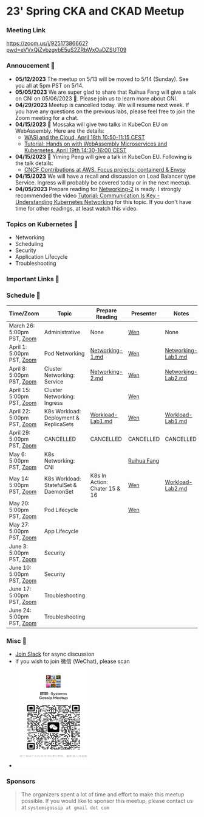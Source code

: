 # 23' Spring CKA and CKAD Meetup

### Meeting Link

https://zoom.us/j/92517386662?pwd=eVVxQjZvbzgvbE5uS2ZRbWxOaDZSUT09

### Annoucement 📢

- **05/12/2023** The meetup on 5/13 will be moved to 5/14 (Sunday). See you all at 5pm PST on 5/14.
- **05/05/2023** We are super glad to share that Ruihua Fang will give a talk on CNI on 05/06/2023 :calendar:. Please join us to learn more about CNI.
- **04/29/2023** Meetup is cancelled today. We will resume next week. If you have any questions on the previous labs, please feel free to join the Zoom meeting for a chat.
- **04/15/2023** :loudspeaker: Mossaka will give two talks in KubeCon EU on WebAssembly. Here are the details:
  - [WASI and the Cloud, April 18th 10:50-11:15 CEST](https://sched.co/1Jngf)
  - [Tutorial: Hands on with WebAssembly Microservices and Kubernetes, April 19th 14:30-16:00 CEST](https://sched.co/1HyXh)
- **04/15/2023** :loudspeaker: Yiming Peng will give a talk in KubeCon EU. Following is the talk details:
  - [CNCF Contributions at AWS. Focus projects: containerd & Envoy](https://www.linkedin.com/posts/pengyiming_aws-kubecon-cloudnativecon-activity-7049506752223997952-rgez?utm_source=share&utm_medium=member_ios)
- **04/15/2023** We will have a recall and discussion on Load Balancer type Service. Ingress will probably be covered today or in the next meetup.
- **04/05/2023** Prepare reading for [Networking-2](./prep_reading/Networking-2.md) is ready. I strongly recommended the video [Tutorial: Communication Is Key - Understanding Kubernetes Networking](https://youtu.be/InZVNuKY5GY) for this topic. If you don't have time for other readings, at least watch this video.

### Topics on Kubernetes 🥂

- Networking
- Scheduling
- Security
- Application Lifecycle
- Troubleshooting

### Important Links 🔗

### Schedule 📆

| Time/Zoom                                                                                        | Topic                                  | Prepare Reading                                                                                        | Presenter                   | Notes                                                        | Recording                                 |
| ------------------------------------------------------------------------------------------------ | -------------------------------------- | ------------------------------------------------------------------------------------------------------ | --------------------------- | ------------------------------------------------------------ | ----------------------------------------- |
| March 26: 5:00pm PST, [Zoom](https://zoom.us/j/92517386662?pwd=eVVxQjZvbzgvbE5uS2ZRbWxOaDZSUT09) | Administrative                         | None                                                                                                   | [Wen](linwen1991@gmail.com) | None                                                         | None                                      |
| April 1: 5:00pm PST, [Zoom](https://zoom.us/j/92517386662?pwd=eVVxQjZvbzgvbE5uS2ZRbWxOaDZSUT09)  | Pod Networking                         | [Networking-1.md](https://github.com/splvm/spring_cka_d_meetup/blob/main/prep_reading/Networking-1.md) | [Wen](linwen1991@gmail.com) | [Networking-Lab1.md](./labs/networking-1/Network-Lab1.md)    | NO Recording                              |
| April 8: 5:00pm PST, [Zoom](https://zoom.us/j/92517386662?pwd=eVVxQjZvbzgvbE5uS2ZRbWxOaDZSUT09)  | Cluster Networking: Service            | [Networking-2.md](./prep_reading/Networking-2.md)                                                      | [Wen](linwen1991@gmail.com) | [Networking-Lab2.md](./labs/networking-2/Networking-Lab2.md) | [Recording](https://youtu.be/-Pps3bqZl3I) |
| April 15: 5:00pm PST, [Zoom](https://zoom.us/j/92517386662?pwd=eVVxQjZvbzgvbE5uS2ZRbWxOaDZSUT09) | Cluster Networking: Ingress            |                                                                                                        | [Wen](linwen1991@gmail.com) |                                                              | [Recording](https://youtu.be/Fi35JPS1aMU) |
| April 22: 5:00pm PST, [Zoom](https://zoom.us/j/92517386662?pwd=eVVxQjZvbzgvbE5uS2ZRbWxOaDZSUT09) | K8s Workload: Deployment & ReplicaSets | [Workload-Lab1.md](./labs/workload-1/Workload-Lab1.md)                                                 | [Wen](linwen1991@gmail.com) | [Workload-Lab1.md](./labs/workload-1/Workload-Lab1.md)       | [Recording](https://youtu.be/JZ1Yu0KwySU) |
| April 29: 5:00pm PST, [Zoom](https://zoom.us/j/92517386662?pwd=eVVxQjZvbzgvbE5uS2ZRbWxOaDZSUT09) | CANCELLED                              | CANCELLED                                                                                              | CANCELLED                   | CANCELLED                                                    | CANCELLED                                 |
| May 6: 5:00pm PST, [Zoom](https://zoom.us/j/92517386662?pwd=eVVxQjZvbzgvbE5uS2ZRbWxOaDZSUT09)    | K8s Networking: CNI                    |                                                                                                        | [Ruihua Fang]()             |                                                              | [Recording](https://youtu.be/gy0HPqCN4cg) |
| May 14: 5:00pm PST, [Zoom](https://zoom.us/j/92517386662?pwd=eVVxQjZvbzgvbE5uS2ZRbWxOaDZSUT09)   | K8s Workload: StatefulSet & DaemonSet  | K8s In Action: Chater 15 & 16                                                                          | [Wen](linwen1991@gmail.com) | [Workload-Lab2.md](./labs/workload-2/Workload-Lab2.md)       | [Recording](https://youtu.be/HdblRHUuS2Y) |
| May 20: 5:00pm PST, [Zoom](https://zoom.us/j/92517386662?pwd=eVVxQjZvbzgvbE5uS2ZRbWxOaDZSUT09)   | Pod Lifecycle                          |                                                                                                        | [Wen](linwen1991@gmail.com) |                                                              | [Recording](https://youtu.be/Vj1Vv19gXu0) |
| May 27: 5:00pm PST, [Zoom](https://zoom.us/j/92517386662?pwd=eVVxQjZvbzgvbE5uS2ZRbWxOaDZSUT09)   | App Lifecycle                          |                                                                                                        |                             |                                                              |                                           |
| June 3: 5:00pm PST, [Zoom](https://zoom.us/j/92517386662?pwd=eVVxQjZvbzgvbE5uS2ZRbWxOaDZSUT09)   | Security                               |                                                                                                        |                             |                                                              |                                           |
| June 10: 5:00pm PST, [Zoom](https://zoom.us/j/92517386662?pwd=eVVxQjZvbzgvbE5uS2ZRbWxOaDZSUT09)  | Security                               |                                                                                                        |                             |                                                              |                                           |
| June 17: 5:00pm PST, [Zoom](https://zoom.us/j/92517386662?pwd=eVVxQjZvbzgvbE5uS2ZRbWxOaDZSUT09)  | Troubleshooting                        |                                                                                                        |                             |                                                              |                                           |
| June 24: 5:00pm PST, [Zoom](https://zoom.us/j/92517386662?pwd=eVVxQjZvbzgvbE5uS2ZRbWxOaDZSUT09)  | Troubleshooting                        |                                                                                                        |                             |                                                              |                                           |

### Misc 📝

- [Join Slack](https://join.slack.com/t/splvm/shared_invite/zt-11c7tkyoy-gNOtZWwSZsE2UFOtXBw2Wg) for async discussion
- If you wish to join 微信 (WeChat), please scan
- <img style="width: 200px; height: 270px" src="assets/WeChat-05-19.jpg">

### Sponsors

> The organizers spent a lot of time and effort to make this meetup possible. If you would like to sponsor this meetup, please contact us at `systemsgossip at gmail dot com`
